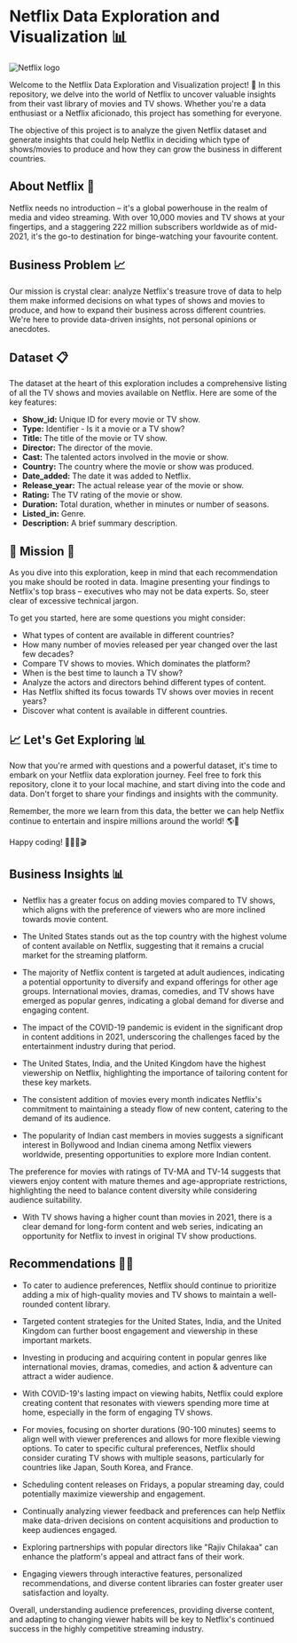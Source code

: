 # Netflix Data Exploration and Visualization 📊
![Netflix logo](https://github.com/santhosh-spark/Business-Case-Netflix--Data-Exploration-and-Visualization/assets/73495628/21f12510-5d3a-46de-9203-355c1b19684c)

Welcome to the Netflix Data Exploration and Visualization project! 🎉 In this repository, we delve into the world of Netflix to uncover valuable insights from their vast library of movies and TV shows. Whether you're a data enthusiast or a Netflix aficionado, this project has something for everyone.

The objective of this project is to analyze the given Netflix dataset and generate insights that could help Netflix in deciding which type of shows/movies to produce and how they can grow the business in different countries.

## About Netflix 🍿
Netflix needs no introduction – it's a global powerhouse in the realm of media and video streaming. With over 10,000 movies and TV shows at your fingertips, and a staggering 222 million subscribers worldwide as of mid-2021, it's the go-to destination for binge-watching your favourite content.

## Business Problem 📈
Our mission is crystal clear: analyze Netflix's treasure trove of data to help them make informed decisions on what types of shows and movies to produce, and how to expand their business across different countries. We're here to provide data-driven insights, not personal opinions or anecdotes.

## Dataset 📋
The dataset at the heart of this exploration includes a comprehensive listing of all the TV shows and movies available on Netflix. Here are some of the key features:

* **Show_id:** Unique ID for every movie or TV show.
* **Type:** Identifier - Is it a movie or a TV show?
* **Title:** The title of the movie or TV show.
* **Director:** The director of the movie.
* **Cast:** The talented actors involved in the movie or show.
* **Country:** The country where the movie or show was produced.
* **Date_added:** The date it was added to Netflix.
* **Release_year:** The actual release year of the movie or show.
* **Rating:** The TV rating of the movie or show.
* **Duration:** Total duration, whether in minutes or number of seasons.
* **Listed_in:** Genre.
* **Description:** A brief summary description.

## 🚀 Mission 🚀

As you dive into this exploration, keep in mind that each recommendation you make should be rooted in data. Imagine presenting your findings to Netflix's top brass – executives who may not be data experts. So, steer clear of excessive technical jargon.

To get you started, here are some questions you might consider:

* What types of content are available in different countries?
* How many number of movies released per year changed over the last few decades?
* Compare TV shows to movies. Which dominates the platform?
* When is the best time to launch a TV show?
* Analyze the actors and directors behind different types of content.
* Has Netflix shifted its focus towards TV shows over movies in recent years?
* Discover what content is available in different countries.

## 📈 Let's Get Exploring 📊

Now that you're armed with questions and a powerful dataset, it's time to embark on your Netflix data exploration journey. Feel free to fork this repository, clone it to your local machine, and start diving into the code and data. Don't forget to share your findings and insights with the community.

Remember, the more we learn from this data, the better we can help Netflix continue to entertain and inspire millions around the world! 🌎🍿

Happy coding! 🚀👨‍💻🎬

## Business Insights 📊

- Netflix has a greater focus on adding movies compared to TV shows, which aligns with the preference of viewers who are more inclined towards movie content.

- The United States stands out as the top country with the highest volume of content available on Netflix, suggesting that it remains a crucial market for the streaming platform.

- The majority of Netflix content is targeted at adult audiences, indicating a potential opportunity to diversify and expand offerings for other age groups. International movies, dramas, comedies, and TV shows have emerged as popular genres, indicating a global demand for diverse and engaging content.

- The impact of the COVID-19 pandemic is evident in the significant drop in content additions in 2021, underscoring the challenges faced by the entertainment industry during that period.

- The United States, India, and the United Kingdom have the highest viewership on Netflix, highlighting the importance of tailoring content for these key markets.

- The consistent addition of movies every month indicates Netflix's commitment to maintaining a steady flow of new content, catering to the demand of its audience.

- The popularity of Indian cast members in movies suggests a significant interest in Bollywood and Indian cinema among Netflix viewers worldwide, presenting opportunities to explore more Indian content.

The preference for movies with ratings of TV-MA and TV-14 suggests that viewers enjoy content with mature themes and age-appropriate restrictions, highlighting the need to balance content diversity while considering audience suitability.

- With TV shows having a higher count than movies in 2021, there is a clear demand for long-form content and web series, indicating an opportunity for Netflix to invest in original TV show productions.

## Recommendations 👨‍💻
- To cater to audience preferences, Netflix should continue to prioritize adding a mix of high-quality movies and TV shows to maintain a well-rounded content library.

- Targeted content strategies for the United States, India, and the United Kingdom can further boost engagement and viewership in these important markets.

- Investing in producing and acquiring content in popular genres like international movies, dramas, comedies, and action & adventure can attract a wider audience.

- With COVID-19's lasting impact on viewing habits, Netflix could explore creating content that resonates with viewers spending more time at home, especially in the form of engaging TV shows.

- For movies, focusing on shorter durations (90-100 minutes) seems to align well with viewer preferences and allows for more flexible viewing options. To cater to specific cultural preferences, Netflix should consider curating TV shows with multiple seasons, particularly for countries like Japan, South Korea, and France.

- Scheduling content releases on Fridays, a popular streaming day, could potentially maximize viewership and engagement.

- Continually analyzing viewer feedback and preferences can help Netflix make data-driven decisions on content acquisitions and production to keep audiences engaged.

- Exploring partnerships with popular directors like "Rajiv Chilakaa" can enhance the platform's appeal and attract fans of their work.

- Engaging viewers through interactive features, personalized recommendations, and diverse content libraries can foster greater user satisfaction and loyalty.

Overall, understanding audience preferences, providing diverse content, and adapting to changing viewer habits will be key to Netflix's continued success in the highly competitive streaming industry.

